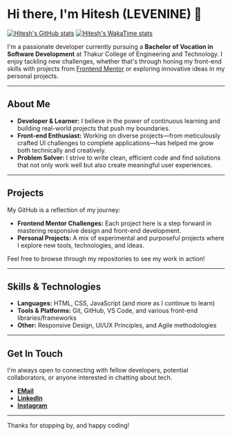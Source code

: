 # Hi there, I'm Hitesh (LEVENINE) 👋
[![Hitesh's GitHub stats](https://github-readme-stats.vercel.app/api?username=autistickyrios&theme=dracula)](https://github.com/autistickyrios/github-readme-stats )
[![Hitesh's WakaTime stats](https://github-readme-stats.vercel.app/api/wakatime?username=autistickyrios)](https://github.com/autistickyrio/github-readme-stats)

I'm a passionate developer currently pursuing a **Bachelor of Vocation in Software Development** at Thakur College of Engineering and Technology. I enjoy tackling new challenges, whether that's through honing my front-end skills with projects from [Frontend Mentor](https://www.frontendmentor.io/profile/autistickyrios) or exploring innovative ideas in my personal projects.

---

## About Me

- **Developer & Learner:** I believe in the power of continuous learning and building real-world projects that push my boundaries.
- **Front-end Enthusiast:** Working on diverse projects—from meticulously crafted UI challenges to complete applications—has helped me grow both technically and creatively.
- **Problem Solver:** I strive to write clean, efficient code and find solutions that not only work well but also create meaningful user experiences.

---

## Projects

My GitHub is a reflection of my journey:
- **Frontend Mentor Challenges:** Each project here is a step forward in mastering responsive design and front-end development.
- **Personal Projects:** A mix of experimental and purposeful projects where I explore new tools, technologies, and ideas.

Feel free to browse through my repositories to see my work in action!

---

## Skills & Technologies

- **Languages:** HTML, CSS, JavaScript (and more as I continue to learn)
- **Tools & Platforms:** Git, GitHub, VS Code, and various front-end libraries/frameworks
- **Other:** Responsive Design, UI/UX Principles, and Agile methodologies

---

## Get In Touch

I'm always open to connecting with fellow developers, potential collaborators, or anyone interested in chatting about tech.  
- **[EMail](mailto:autistickyrios@gmail.com)**  
- **[LinkedIn](https://www.linkedin.com/in/autistickyrios/)** 
- **[Instagram](https://instagram.com/detraquez)**

---

Thanks for stopping by, and happy coding!



